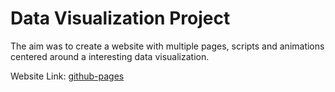 # Data Visualization Project

The aim was to create a website with multiple pages, scripts and animations centered around a interesting data visualization.

Website Link: <a href="https://vasdimako.github.io/datavizsite/" target="_blank">github-pages</a>
